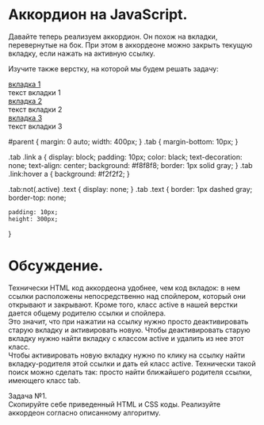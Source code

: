# Аккордион на JavaScript.
  
Давайте теперь реализуем аккордион. Он похож на вкладки, перевернутые на бок. При этом в аккордеоне можно закрыть текущую вкладку, если нажать на активную ссылку.  
  
Изучите также верстку, на которой мы будем решать задачу:  
  
<div id="parent">
	<div class="tab active">
		<div class="link">
			<a href="#" >вкладка 1</a>
		</div>
		<div class="text">
			текст вкладки 1
		</div>
	</div>
	<div class="tab">
		<div class="link">
			<a href="#" >вкладка 2</a>
		</div>
		<div class="text">
			текст вкладки 2
		</div>
	</div>
	<div class="tab">
		<div class="link">
			<a href="#" >вкладка 3</a>
		</div>
		<div class="text">
			текст вкладки 3
		</div>
	</div>
</div>  
  
#parent {
	margin: 0 auto;
	width: 400px;
}
.tab {
	margin-bottom: 10px;
}

.tab .link a {
	display: block;
	padding: 10px;
	color: black;
	text-decoration: none;
	text-align: center;
	background: #f8f8f8;
	border: 1px solid gray;
}
.tab .link:hover a {
	background: #f2f2f2;
}

.tab:not(.active) .text {
	display: none;
}
.tab .text {
	border: 1px dashed gray;
	border-top: none;
	
	padding: 10px;
	height: 300px;
}  
  
# Обсуждение.
  
Технически HTML код аккордеона удобнее, чем код вкладок: в нем ссылки расположены непосредственно над спойлером, который они открывают и закрывают. Кроме того, класс active в нашей верстки дается общему родителю ссылки и спойлера.  
Это значит, что при нажатии на ссылку нужно просто деактивировать старую вкладку и активировать новую. Чтобы деактивировать старую вкладку нужно найти вкладку с классом active и удалить из нее этот класс.  
Чтобы активировать новую вкладку нужно по клику на ссылку найти вкладку-родителя этой ссылки и дать ей класс active. Технически такой поиск можно сделать так: просто найти ближайшего родителя ссылки, имеющего класс tab.  
  
Задача №1.  
Скопируйте себе приведенный HTML и CSS коды. Реализуйте аккордеон согласно описанному алгоритму.